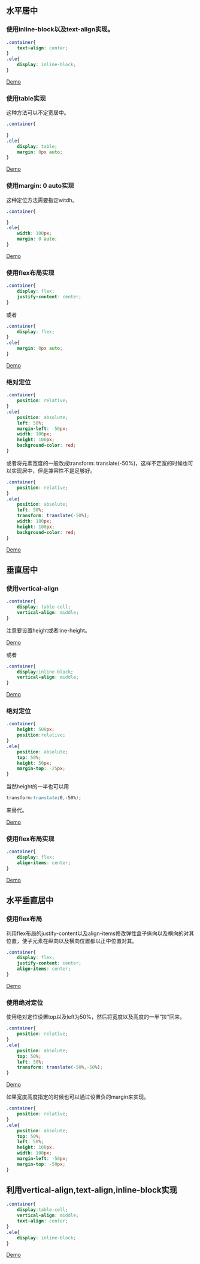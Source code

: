 ## 水平居中

### 使用inline-block以及text-align实现。

```css
.container{
    text-align: center;
}
.ele{
    display: inline-block;
}
```

[Demo](/demos/CSS居中的几种方式/demo1.html)

### 使用table实现

这种方法可以不定宽居中。

```css
.container{
        
}
.ele{
    display: table;
    margin: 0px auto;
}
```

[Demo](/demos/CSS居中的几种方式/demo2.html)

### 使用margin: 0 auto实现

这种定位方法需要指定witdh。

```css
.container{

}
.ele{
    width: 100px;
    margin: 0 auto;
}
```
[Demo](/demos/CSS居中的几种方式/demo3.html)

### 使用flex布局实现

```css
.container{
    display: flex;
    justify-content: center;
}
```

或者

```css
.container{
    display: flex;
}
.ele{
    margin: 0px auto;
}
```

[Demo](/demos/CSS居中的几种方式/demo4.html)

### 绝对定位

```css
.container{
    position: relative;
}
.ele{
    position: absolute;
    left: 50%;
    margin-left: -50px;
    width: 100px;
    height: 100px;
    background-color: red;
}
```

或者将元素宽度的一般改成transform: translate(-50%)，这样不定宽的时候也可以实现居中，但是兼容性不是足够好。

```css
.container{
    position: relative;
}
.ele{
    position: absolute;
    left: 50%;
    transform: translate(-50%);
    width: 100px;
    height: 100px;
    background-color: red;
}
```

[Demo](/demos/CSS居中的几种方式/demo5.html)

## 垂直居中

### 使用vertical-align

```css
.container{
    display: table-cell;
    vertical-align: middle;
}
```

注意要设置height或者line-height。

[Demo](/demos/CSS居中的几种方式/demo6.html)

或者

```css
.container{
    display:inline-block;
    vertical-align: middle;
}
```

[Demo](/demos/CSS居中的几种方式/demo7.html)

### 绝对定位

```css
.container{
    height: 500px;
    position:relative;
}
.ele{
    position: absolute;
    top: 50%;
    height: 50px;
    margin-top: -25px;
}
```

当然height的一半也可以用

```css
transform:translate(0,-50%);
```

来替代。

[Demo](/demos/CSS居中的几种方式/demo8.html)

### 使用flex布局实现

```css
.container{
    display: flex;
    align-items: center;
}
```

[Demo](/demos/CSS居中的几种方式/demo9.html)

## 水平垂直居中

### 使用flex布局

利用flex布局的justify-content以及align-items修改弹性盒子纵向以及横向的对其位置，使子元素在纵向以及横向位置都以正中位置对其。

```css
.container{
    display: flex;
    justify-content: center;
    align-items: center;
}
```

[Demo](/demos/CSS居中的几种方式/demo10.html)

### 使用绝对定位

使用绝对定位设置top以及left为50%，然后将宽度以及高度的一半“拉”回来。

```css
.container{
    position: relative;
}
.ele{
    position: absolute;
    top: 50%;
    left: 50%;
    transform: translate(-50%,-50%);
}
```

[Demo](/demos/CSS居中的几种方式/demo11.html)

如果宽度高度指定的时候也可以通过设置负的margin来实现。

```css
.container{
    position: relative;
}
.ele{
    position: absolute;
    top: 50%;
    left: 50%;
    height: 100px;
    width: 100px;
    margin-left: -50px;
    margin-top: -50px;
}
```

## 利用vertical-align,text-align,inline-block实现

```css
.container{
    display:table-cell;
    vertical-align: middle;
    text-align: center;
}
.ele{
    display: inline-block;
}
```

[Demo](/demos/CSS居中的几种方式/demo12.html)